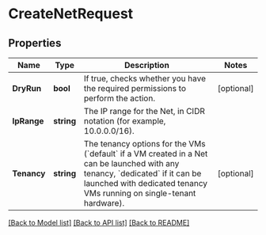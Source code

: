 # CreateNetRequest

## Properties

Name | Type | Description | Notes
------------ | ------------- | ------------- | -------------
**DryRun** | **bool** | If true, checks whether you have the required permissions to perform the action. | [optional] 
**IpRange** | **string** | The IP range for the Net, in CIDR notation (for example, 10.0.0.0/16). | 
**Tenancy** | **string** | The tenancy options for the VMs (&#x60;default&#x60; if a VM created in a Net can be launched with any tenancy, &#x60;dedicated&#x60; if it can be launched with dedicated tenancy VMs running on single-tenant hardware). | [optional] 

[[Back to Model list]](../README.md#documentation-for-models) [[Back to API list]](../README.md#documentation-for-api-endpoints) [[Back to README]](../README.md)


